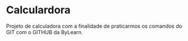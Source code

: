 # Calculardora

Projeto de calculadora com a finalidade de praticarmos os comandos do GIT com o GITHUB da ByLearn.